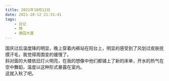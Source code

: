 ```yaml
---
title: 2021年10月12日
date: 2021-10-12 21:31:41
tags:
    - 日记
    - 晴
    - 康园大厦
---
```

国庆过后温度降的明显，晚上穿着内裤站在阳台上，明显的感受到了风划过皮肤抚摸汗毛，我觉得周围变的缓慢了。  
斜对面的大楼依旧灯火明亮，在我的想像中他们都铺上了新的床单，开水的热气在空中舞蹈，温度以这种形式暴露在室内。  
这就入秋了吧。
